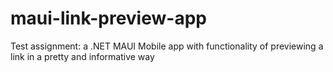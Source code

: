 # maui-link-preview-app
Test assignment: a .NET MAUI Mobile app with functionality of previewing a link in a pretty and informative way
